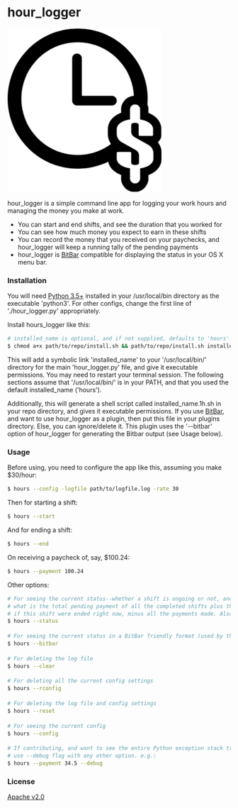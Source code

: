 # hour_logger

![](https://raw.githubusercontent.com/udeyrishi/hour_logger/master/hour_logger.png)

hour_logger is a simple command line app for logging your work hours and managing the money you make at work.

  - You can start and end shifts, and see the duration that you worked for
  - You can see how much money you expect to earn in these shifts
  - You can record the money that you received on your paychecks, and hour_logger will keep a running tally of the pending payments
  - hour_logger is [BitBar](https://github.com/matryer/bitbar) compatible for displaying the status in your OS X menu bar.

### Installation

You will need [Python 3.5+](https://www.python.org/downloads/) installed in your /usr/local/bin directory as the executable 'python3'. For other configs, change the first line of './hour_logger.py' appropriately.

Install hours_logger like this:
```sh
# installed_name is optional, and if not supplied, defaults to 'hours'
$ chmod a+x path/to/repo/install.sh && path/to/repo/install.sh installed_name
```

This will add a symbolic link 'installed_name' to your '/usr/local/bin/' directory for the main 'hour_logger.py' file, and give it executable permissions. You may need to restart your terminal session. The following sections assume that '/usr/local/bin/' is in your PATH, and that you used the default installed_name ('hours').

Additionally, this will generate a shell script called installed_name.1h.sh in your repo directory, and gives it executable permissions. If you use [BitBar](https://github.com/matryer/bitbar), and want to use hour_logger as a plugin, then put this file in your plugins directory. Else, you can ignore/delete it. This plugin uses the '--bitbar' option of hour_logger for generating the Bitbar output (see Usage below).

### Usage

Before using, you need to configure the app like this, assuming you make $30/hour:

```sh
$ hours --config -logfile path/to/logfile.log -rate 30
```

Then for starting a shift:
```sh
$ hours --start
```

And for ending a shift:
```sh
$ hours --end
```

On receiving a paycheck of, say, $100.24:
```sh
$ hours --payment 100.24
```

Other options:
```sh
# For seeing the current status--whether a shift is ongoing or not, and if ongoing,
# what is the total pending payment of all the completed shifts plus this shift,
# if this shift were ended right now, minus all the payments made. Also shows today's hours
$ hours --status

# For seeing the current status in a BitBar friendly format (used by the plugin)
$ hours --bitbar

# For deleting the log file
$ hours --clear

# For deleting all the current config settings
$ hours --rconfig

# For deleting the log file and config settings
$ hours --reset

# For seeing the current config
$ hours --config

# If contributing, and want to see the entire Python exception stack trace,
# use --debug flag with any other option. e.g.:
$ hours --payment 34.5 --debug
```
### License

[Apache v2.0](https://github.com/udeyrishi/hour_logger/blob/master/LICENSE)